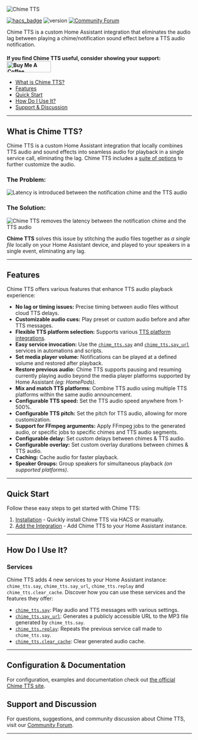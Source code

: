 ![Chime TTS](https://raw.githubusercontent.com/nimroddolev/chime_tts/main/icon.png)

[![hacs_badge](https://img.shields.io/badge/HACS-Default-41BDF5.svg)](https://github.com/hacs/integration)
![version](https://img.shields.io/github/v/release/nimroddolev/chime_tts)
[![Community Forum][forum-shield]][forum]
<a href="https://www.buymeacoffee.com/nimroddolev"><img src="https://www.buymeacoffee.com/assets/img/custom_images/orange_img.png" height="0px"></a>

Chime TTS is a custom Home Assistant integration that eliminates the audio lag between playing a chime/notification sound effect before a TTS audio notification.

#### If you find Chime TTS useful, consider showing your support: <a href="https://www.buymeacoffee.com/nimroddolev" target="_blank"><img src="https://cdn.buymeacoffee.com/buttons/v2/default-yellow.png" alt="Buy Me A Coffee" style="height: 30px !important; width: 120px !important;" ></a>


- [What is Chime TTS?](https://nimroddolev.github.io/chime_tts/docs/getting-started#what-is-chime-tts)
- [Features](https://nimroddolev.github.io/chime_tts/docs/getting-started#features)
- [Quick Start](https://nimroddolev.github.io/chime_tts/docs/getting-started#quick-start)
- [How Do I Use It?](https://nimroddolev.github.io/chime_tts/docs/getting-started#how-do-i-use-it)
- [Support & Discussion](https://nimroddolev.github.io/chime_tts/docs/getting-started#support-and-discussion)

---

## What is Chime TTS?

Chime TTS is a custom Home Assistant integration that locally combines TTS audio and sound effects into seamless audio for playback in a single service call, eliminating the lag. Chime TTS includes a [suite of options](https://nimroddolev.github.io/chime_tts/docs/getting-started#features) to further customize the audio.

### The Problem:

<source media="(prefers-color-scheme: dark)" srcset="https://raw.githubusercontent.com/nimroddolev/chime_tts/main/images/wiki/home/no_chime_tts-dark.png">
<source media="(prefers-color-scheme: light)" srcset="https://raw.githubusercontent.com/nimroddolev/chime_tts/main/images/wiki/home/no_chime_tts-light.png">
<img alt="Latency is introduced between the notification chime and the TTS audio" src="https://raw.githubusercontent.com/nimroddolev/chime_tts/main/images/wiki/home/no_chime_tts-dark.png">

### The Solution:

<source media="(prefers-color-scheme: dark)" srcset="https://raw.githubusercontent.com/nimroddolev/chime_tts/main/images/wiki/home/wuth_chime_tts-dark.png">
<source media="(prefers-color-scheme: light)" srcset="https://raw.githubusercontent.com/nimroddolev/chime_tts/main/images/wiki/home/with_chime_tts-light.png">
<img alt="Chime TTS removes the latency between the notification chime and the TTS audio" src="https://raw.githubusercontent.com/nimroddolev/chime_tts/main/images/wiki/home/with_chime_tts-dark.png">

**Chime TTS** solves this issue by stitching the audio files together as _a single file_ locally on your Home Assistant device, and played to your speakers in a single event, eliminating any lag.

***

##  Features

Chime TTS offers various features that enhance TTS audio playback experience:

- **No lag or timing issues:** Precise timing between audio files without cloud TTS delays.
- **Customizable audio cues:** Play preset or custom audio before and after TTS messages.
- **Flexible TTS platform selection:** Supports various [TTS platform integrations](https://www.home-assistant.io/integrations/#text-to-speech).
-  **Easy service invocation:** Use the [`chime_tts.say`](https://nimroddolev.github.io/chime_tts/docs/documentation/services/say-service) and [`chime_tts.say_url`](https://nimroddolev.github.io/chime_tts/docs/documentation/services/say_url-service) services in automations and scripts.
-  **Set media player  volume:** Notifications can be played at a defined volume and restored after playback.
- **Restore previous audio:** Chime TTS supports pausing and resuming currently playing audio beyond the media player platforms supported by Home Assistant *(eg: HomePods)*.
-  **Mix and match TTS platforms:** Combine TTS audio using multiple TTS platforms within the same audio announcement.
- **Configurable TTS speed:** Set the TTS audio speed anywhere from 1-500%.
- **Configurable TTS pitch:** Set the pitch for TTS audio, allowing for more customization.
- **Support for FFmpeg arguments:** Apply FFmpeg jobs to the generated audio, or specific jobs to specific chimes and TTS audio segments.
-  **Configurable delay:** Set custom delays between chimes & TTS audio.
-  **Configurable overlay:** Set custom overlay durations between chimes & TTS audio.
-  **Caching:** Cache audio for faster playback.
-  **Speaker Groups:** Group speakers for simultaneous playback *(on supported platforms)*.

***

## Quick Start

Follow these easy steps to get started with Chime TTS:

1. [Installation](https://nimroddolev.github.io/chime_tts/docs/quick-start/installing-chime-tts) - Quickly install Chime TTS via HACS or manually.
2. [Add the Integration](https://nimroddolev.github.io/chime_tts/docs/quick-start/adding-the-integration) - Add Chime TTS to your Home Assistant instance.

***

## How Do I Use It?

### Services

Chime TTS adds 4 new services to your Home Assistant instance: `chime_tts.say`, `chime_tts.say_url`, `chime_tts.replay` and `chime_tts.clear_cache`. Discover how you can use these services and the features they offer:

- [`chime_tts.say`](https://nimroddolev.github.io/chime_tts/docs/documentation/services/say-service): Play audio and TTS messages with various settings.
- [`chime_tts.say_url`](https://nimroddolev.github.io/chime_tts/docs/documentation/services/say_url-service): Generates a publicly accessible URL to the MP3 file generated by `chime_tts.say`.
- [`chime_tts.replay`](https://nimroddolev.github.io/chime_tts/docs/documentation/services/replay-service): Repeats the previous service call made to `chime_tts.say`.
- [`chime_tts.clear_cache`](https://nimroddolev.github.io/chime_tts/docs/documentation/services/clear_cache-service): Clear generated audio cache.

***

## Configuration & Documentation

For configuration, examples and documentation check out [the official Chime TTS site](https://nimroddolev.github.io/chime_tts).

## Support and Discussion

For questions, suggestions, and community discussion about Chime TTS, visit our [Community Forum](https://community.home-assistant.io/t/chime-tts-play-audio-before-after-tts-audio-lag-free/578430).

***

[forum-shield]: https://img.shields.io/badge/community-forum-brightgreen.svg?style=popout
[forum]: https://community.home-assistant.io/t/chime-tts-play-audio-before-after-tts-audio-lag-free/578430
